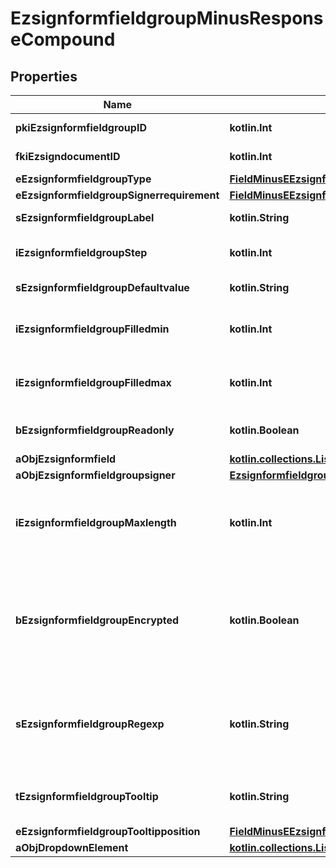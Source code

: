 
# EzsignformfieldgroupMinusResponseCompound

## Properties
Name | Type | Description | Notes
------------ | ------------- | ------------- | -------------
**pkiEzsignformfieldgroupID** | **kotlin.Int** | The unique ID of the Ezsignformfieldgroup | 
**fkiEzsigndocumentID** | **kotlin.Int** | The unique ID of the Ezsigndocument | 
**eEzsignformfieldgroupType** | [**FieldMinusEEzsignformfieldgroupType**](FieldMinusEEzsignformfieldgroupType.md) |  | 
**eEzsignformfieldgroupSignerrequirement** | [**FieldMinusEEzsignformfieldgroupSignerrequirement**](FieldMinusEEzsignformfieldgroupSignerrequirement.md) |  | 
**sEzsignformfieldgroupLabel** | **kotlin.String** | The Label for the Ezsignformfieldgroup | 
**iEzsignformfieldgroupStep** | **kotlin.Int** | The step when the Ezsignsigner will be invited to fill the form fields | 
**sEzsignformfieldgroupDefaultvalue** | **kotlin.String** | The default value for the Ezsignformfieldgroup | 
**iEzsignformfieldgroupFilledmin** | **kotlin.Int** | The minimum number of Ezsignformfield that must be filled in the Ezsignformfieldgroup | 
**iEzsignformfieldgroupFilledmax** | **kotlin.Int** | The maximum number of Ezsignformfield that must be filled in the Ezsignformfieldgroup | 
**bEzsignformfieldgroupReadonly** | **kotlin.Boolean** | Whether the Ezsignformfieldgroup is read only or not. | 
**aObjEzsignformfield** | [**kotlin.collections.List&lt;EzsignformfieldMinusResponseCompound&gt;**](EzsignformfieldMinusResponseCompound.md) |  | 
**aObjEzsignformfieldgroupsigner** | [**EzsignformfieldgroupsignerMinusResponseCompound**](EzsignformfieldgroupsignerMinusResponseCompound.md) |  | 
**iEzsignformfieldgroupMaxlength** | **kotlin.Int** | The maximum length for the value in the Ezsignformfieldgroup  This can only be set if eEzsignformfieldgroupType is **Text** or **Textarea** |  [optional]
**bEzsignformfieldgroupEncrypted** | **kotlin.Boolean** | Whether the Ezsignformfieldgroup is encrypted in the database or not. Encrypted values are not displayed on the Ezsigndocument. This can only be set if eEzsignformfieldgroupType is **Text** or **Textarea** |  [optional]
**sEzsignformfieldgroupRegexp** | **kotlin.String** | A regular expression to indicate what values are acceptable for the Ezsignformfieldgroup.  This can only be set if eEzsignformfieldgroupType is **Text** or **Textarea** |  [optional]
**tEzsignformfieldgroupTooltip** | **kotlin.String** | A tooltip that will be presented to Ezsignsigner about the Ezsignformfieldgroup |  [optional]
**eEzsignformfieldgroupTooltipposition** | [**FieldMinusEEzsignformfieldgroupTooltipposition**](FieldMinusEEzsignformfieldgroupTooltipposition.md) |  |  [optional]
**aObjDropdownElement** | [**kotlin.collections.List&lt;CustomMinusDropdownElementMinusResponseCompound&gt;**](CustomMinusDropdownElementMinusResponseCompound.md) |  |  [optional]




